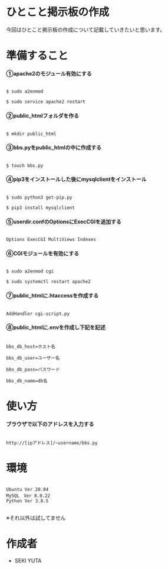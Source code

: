 # ひとこと掲示板の作成
今回はひとこと掲示板の作成について記載していきたいと思います。

# 準備すること

#### ①apache2のモジュール有効にする

```

$ sudo a2enmod

$ sudo service apache2 restart

```

#### ②public_htmlフォルダを作る

```

$ mkdir public_html

```

#### ③bbs.pyをpublic_htmlの中に作成する

```

$ touch bbs.py

```

#### ④pip3をインストールした後にmysqlclientをインストール

```

$ sudo python3 get-pip.py
 
$ pip3 install mysqlclient

```
 
#### ⑤userdir.confのOptionsにExecCGIを追加する

```

Options ExecCGI MultiViews Indexes

```

#### ⑥CGIモジュールを有効にする

```

$ sudo a2enmod cgi

$ sudo systemctl restart apache2

```

#### ⑦public_htmlに.htaccessを作成する

```

AddHandler cgi-script.py

```

#### ⑧public_htmlに.envを作成し下記を記述

```

bbs_db_host=ホスト名

bbs_db_user=ユーザー名

bbs_db_pass=パスワード

bbs_db_name=db名

```

# 使い方

#### ブラウザで以下のアドレスを入力する

```

http://[ipアドレス]/~username/bbs.py

```

# 環境
```

Ubuntu Ver 20.04
MySQL　Ver 8.0.22
Python Ver 3.8.5
 
```

※それ以外は試してません

# 作成者
* SEKI YUTA
